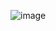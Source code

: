 
![image](https://github.com/JoeYeungCW/SpringBootDevelopmentBootcamp/assets/109426792/c88c23b4-7eac-4774-83e5-f07515c4fc61)
